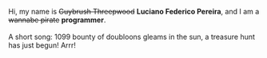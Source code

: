 Hi, my name is ~~Guybrush Threepwood~~ **Luciano Federico Pereira**, and I am a ~~wannabe pirate~~ **programmer**.<br><br>A short song: 1099 bounty of doubloons gleams in the sun, a treasure hunt has just begun! Arrr!
